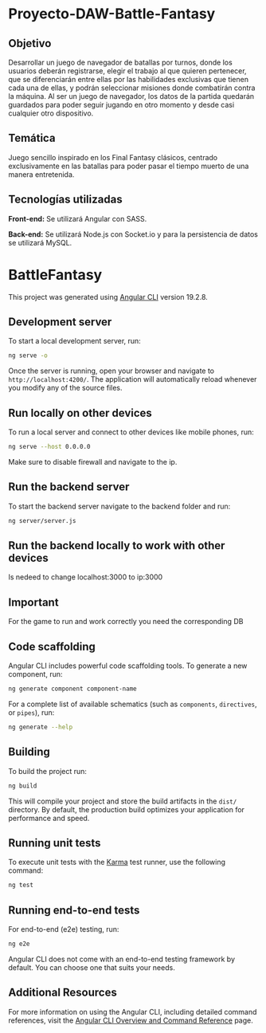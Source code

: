 # Proyecto-DAW-Battle-Fantasy

## Objetivo
Desarrollar un juego de navegador de batallas por turnos, donde los usuarios deberán registrarse, elegir el trabajo al que quieren pertenecer, que se diferenciarán entre ellas por las habilidades exclusivas que tienen cada una de ellas, y podrán seleccionar misiones donde combatirán contra la máquina. Al ser un juego de navegador, los datos de la partida quedarán guardados para poder seguir jugando en otro momento y desde casi cualquier otro dispositivo.

## Temática
Juego sencillo inspirado en los Final Fantasy clásicos, centrado exclusivamente en las batallas para poder pasar el tiempo muerto de una manera entretenida.

## Tecnologías utilizadas
**Front-end:** Se utilizará Angular con SASS.

**Back-end:** Se utilizará Node.js con Socket.io y para la persistencia de datos se utilizará MySQL.
# BattleFantasy

This project was generated using [Angular CLI](https://github.com/angular/angular-cli) version 19.2.8.

## Development server

To start a local development server, run:

```bash
ng serve -o
```

Once the server is running, open your browser and navigate to `http://localhost:4200/`. The application will automatically reload whenever you modify any of the source files.

## Run locally on other devices

To run a local server and connect to other devices like mobile phones, run:

```bash
ng serve --host 0.0.0.0
```

Make sure to disable firewall and navigate to the ip.

## Run the backend server

To start the backend server navigate to the backend folder and run:

```bash
ng server/server.js
```

## Run the backend locally to work with other devices

Is nedeed to change localhost:3000 to ip:3000

## Important
For the game to run and work correctly you need the corresponding DB

## Code scaffolding

Angular CLI includes powerful code scaffolding tools. To generate a new component, run:

```bash
ng generate component component-name
```

For a complete list of available schematics (such as `components`, `directives`, or `pipes`), run:

```bash
ng generate --help
```

## Building

To build the project run:

```bash
ng build
```

This will compile your project and store the build artifacts in the `dist/` directory. By default, the production build optimizes your application for performance and speed.

## Running unit tests

To execute unit tests with the [Karma](https://karma-runner.github.io) test runner, use the following command:

```bash
ng test
```

## Running end-to-end tests

For end-to-end (e2e) testing, run:

```bash
ng e2e
```

Angular CLI does not come with an end-to-end testing framework by default. You can choose one that suits your needs.

## Additional Resources

For more information on using the Angular CLI, including detailed command references, visit the [Angular CLI Overview and Command Reference](https://angular.dev/tools/cli) page.
